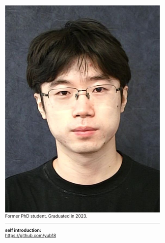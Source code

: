 ![Yu Bo](https://raw.githubusercontent.com/houlresearch/Tests/main/yubo.jpg)  
Former PhD student. Graduated in 2023.  
***
**self introduction:**  
<https://github.com/yub18>
